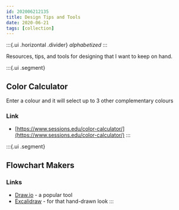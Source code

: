 ```yaml
---
id: 202006212135
title: Design Tips and Tools
date: 2020-06-21
tags: [collection]
---
```

:::{.ui .horizontal .divider}
*alphabetized*
:::

Resources, tips, and tools for designing that I want to keep on hand.

:::{.ui .segment}
## Color Calculator
Enter a colour and it will select up to 3 other complementary colours
### Link
- [https://www.sessions.edu/color-calculator/](https://www.sessions.edu/color-calculator/)
:::

:::{.ui .segment}
## Flowchart Makers
### Links
- [Draw.io](https://app.diagrams.net/) - a popular tool
- [Excalidraw](https://excalidraw.com/) - for that hand-drawn look
:::

